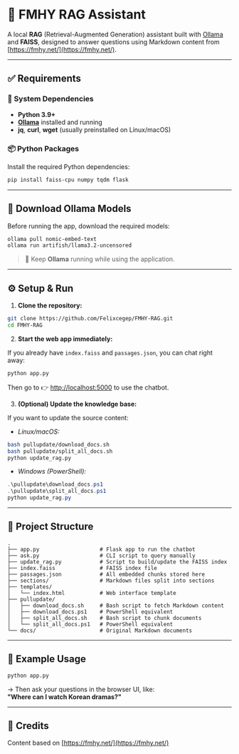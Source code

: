 # 🧠 FMHY RAG Assistant

A local **RAG** (Retrieval-Augmented Generation) assistant built with [Ollama](https://ollama.com/) and **FAISS**, designed to answer questions using Markdown content from [https://fmhy.net/](https://fmhy.net/).

---

## ✅ Requirements

### 🧩 System Dependencies

- **Python 3.9+**
- **[Ollama](https://ollama.com/download)** installed and running
- **jq**, **curl**, **wget** (usually preinstalled on Linux/macOS)

### 📦 Python Packages

Install the required Python dependencies:

```bash
pip install faiss-cpu numpy tqdm flask
```

---

## 📅 Download Ollama Models

Before running the app, download the required models:

```bash
ollama pull nomic-embed-text
ollama run artifish/llama3.2-uncensored
```

> 🚪 Keep **Ollama** running while using the application.

---

## ⚙️ Setup & Run

1. **Clone the repository:**

```bash
git clone https://github.com/Felixcegep/FMHY-RAG.git
cd FMHY-RAG
```

2. **Start the web app immediately:**

If you already have `index.faiss` and `passages.json`, you can chat right away:

```bash
python app.py
```

Then go to 👉 [http://localhost:5000](http://localhost:5000) to use the chatbot.

3. **(Optional) Update the knowledge base:**

If you want to update the source content:

- *Linux/macOS:*
```bash
bash pullupdate/download_docs.sh
bash pullupdate/split_all_docs.sh
python update_rag.py
```

- *Windows (PowerShell):*
```powershell
.\pullupdate\download_docs.ps1
.\pullupdate\split_all_docs.ps1
python update_rag.py
```

---

## 📁 Project Structure

```
.
├── app.py                   # Flask app to run the chatbot
├── ask.py                   # CLI script to query manually
├── update_rag.py            # Script to build/update the FAISS index
├── index.faiss              # FAISS index file
├── passages.json            # All embedded chunks stored here
├── sections/                # Markdown files split into sections
├── templates/
│   └── index.html           # Web interface template
├── pullupdate/
│   ├── download_docs.sh     # Bash script to fetch Markdown content
│   ├── download_docs.ps1    # PowerShell equivalent
│   ├── split_all_docs.sh    # Bash script to chunk documents
│   └── split_all_docs.ps1   # PowerShell equivalent
└── docs/                    # Original Markdown documents
```

---

## 💬 Example Usage

```bash
python app.py
```

→ Then ask your questions in the browser UI, like:  
**"Where can I watch Korean dramas?"**

---

## 🔗 Credits

Content based on [https://fmhy.net/](https://fmhy.net/)
